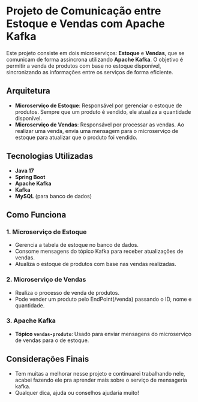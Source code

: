 # Projeto de Comunicação entre Estoque e Vendas com Apache Kafka

Este projeto consiste em dois microserviços: **Estoque** e **Vendas**, que se comunicam de forma assíncrona utilizando **Apache Kafka**. O objetivo é permitir a venda de produtos com base no estoque disponível, sincronizando as informações entre os serviços de forma eficiente.

## Arquitetura

- **Microserviço de Estoque**: Responsável por gerenciar o estoque de produtos. Sempre que um produto é vendido, ele atualiza a quantidade disponível.
- **Microserviço de Vendas**: Responsável por processar as vendas. Ao realizar uma venda, envia uma mensagem para o microserviço de estoque para atualizar que o produto foi vendido.

## Tecnologias Utilizadas

- **Java 17**
- **Spring Boot**
- **Apache Kafka**
- **Kafka**
- **MySQL** (para banco de dados)

## Como Funciona

### 1. Microserviço de Estoque

- Gerencia a tabela de estoque no banco de dados.
- Consome mensagens do tópico Kafka para receber atualizações de vendas.
- Atualiza o estoque de produtos com base nas vendas realizadas.

### 2. Microserviço de Vendas

- Realiza o processo de venda de produtos.
- Pode vender um produto pelo EndPoint(/venda) passando o ID, nome e quantidade.

### 3. Apache Kafka

- **Tópico `vendas-produto`**: Usado para enviar mensagens do microserviço de vendas para o de estoque.

## Considerações Finais

- Tem muitas a melhorar nesse projeto e continuarei trabalhando nele, acabei fazendo ele pra aprender mais sobre o serviço de mensageria kafka.
- Qualquer dica, ajuda ou conselhos ajudaria muito!
